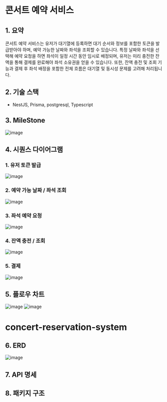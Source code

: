 # 콘서트 예약 서비스

## 1. 요약

콘서트 예약 서비스는 유저가 대기열에 등록하면 대기 순서와 정보를 포함한 토큰을 발급받아야 하며, 예약 가능한 날짜와 좌석을 조회할 수 있습니다. 특정 날짜와 좌석을 선택해 예약 요청을 하면 좌석이 일정 시간 동안 임시로 배정되며, 유저는 미리 충전한 잔액을 통해 결제를 완료해야 좌석 소유권을 얻을 수 있습니다. 또한, 잔액 충전 및 조회 기능과 결제 후 좌석 배정을 포함한 전체 흐름은 대기열 및 동시성 문제를 고려해 처리됩니다.

## 2. 기술 스택

- NestJS, Prisma, postgresql, Typescript

## 3. MileStone

![image](https://github.com/user-attachments/assets/0e7df233-0f25-4c35-a9ce-e579dcb15d24)

## 4. 시퀀스 다이어그램

### 1. 유저 토큰 발급

![image](https://github.com/user-attachments/assets/3bc794e0-2a85-4555-80a3-4e7985c33b5f)

### 2. 예약 가능 날짜 / 좌석 조회

![image](https://github.com/user-attachments/assets/b6d64448-274e-4ac1-add6-ce3e17a589c0)

### 3. 좌석 예약 요청

![image](https://github.com/user-attachments/assets/d0f6b738-87d1-40ee-acf7-1d6ebbb16ebe)

### 4. 잔액 충전 / 조회

![image](https://github.com/user-attachments/assets/8b7b19c1-4c1b-4742-af0c-2f508b348c0d)

### 5. 결제

![image](https://github.com/user-attachments/assets/26837ab0-9a80-41fe-a68f-b9f5014debe9)

## 5. 플로우 차트

![image](https://github.com/user-attachments/assets/960052ea-a40b-4ac6-9ded-62f2e8b9f735)
![image](https://github.com/user-attachments/assets/0d3993b4-05a3-41c0-bb33-bce39f583ad2)

# concert-reservation-system

## 6. ERD

![image](https://github.com/user-attachments/assets/8c5aedeb-ba58-44a1-af3c-dc7d95dcb337)

## 7. API 명세

## 8. 패키지 구조
